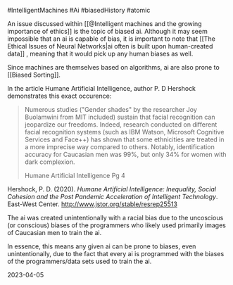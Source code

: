 #IntelligentMachines  #Ai #biasedHistory #atomic 

An issue discussed within [[@Intelligent machines and the growing importance of ethics]] is the topic of biased ai. Although it may seem impossible that an ai is capable of bias, it is important to note that [[The Ethical Issues of Neural Networks|ai often is built upon human-created data]] , meaning that it would pick up any human biases as well.

Since machines are themselves based on algorithms, ai are also prone to [[Biased Sorting]].

In the article Humane Artificial Intelligence, author P. D Hershock demonstrates this exact occurence:

>Numerous studies ("Gender shades" by the researcher Joy Buolamwini from MIT included) sustain that facial recognition can jeopardize our freedoms. Indeed, research conducted on different facial recognition systems (such as IBM Watson, Microsoft Cognitive Services and Face++) has shown that some ethnicities are treated in a more imprecise way compared to others. Notably, identification accuracy for Caucasian men was 99%, but only 34% for women with dark complexion.
>
>Humane Artificial Intelligence Pg 4

Hershock, P. D. (2020). _Humane Artificial Intelligence: Inequality, Social Cohesion and the Post Pandemic Acceleration of Intelligent Technology_. East-West Center. http://www.jstor.org/stable/resrep25513

The ai was created unintentionally with a racial bias due to the uncoscious (or conscious) biases of the programmers who likely used primarily images of Caucasian men to train the ai.

In essence, this means any given ai can be prone to biases, even unintentionally, due to the fact that every ai is programmed with the biases of the programmers/data sets used to train the ai.

2023-04-05